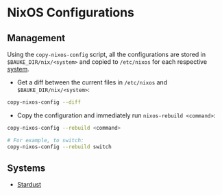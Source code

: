 # NixOS Configurations

## Management

Using the `copy-nixos-config` script, all the configurations are stored in `$BAUKE_DIR/nix/<system>` and copied to `/etc/nixos` for each respective [system](#systems).

* Get a diff between the current files in `/etc/nixos` and `$BAUKE_DIR/nix/<system>`:

```zsh
copy-nixos-config --diff
```

* Copy the configuration and immediately run `nixos-rebuild <command>`:

```zsh
copy-nixos-config --rebuild <command>

# For example, to switch:
copy-nixos-config --rebuild switch
```

## Systems

* [Stardust](./nix/stardust/)
